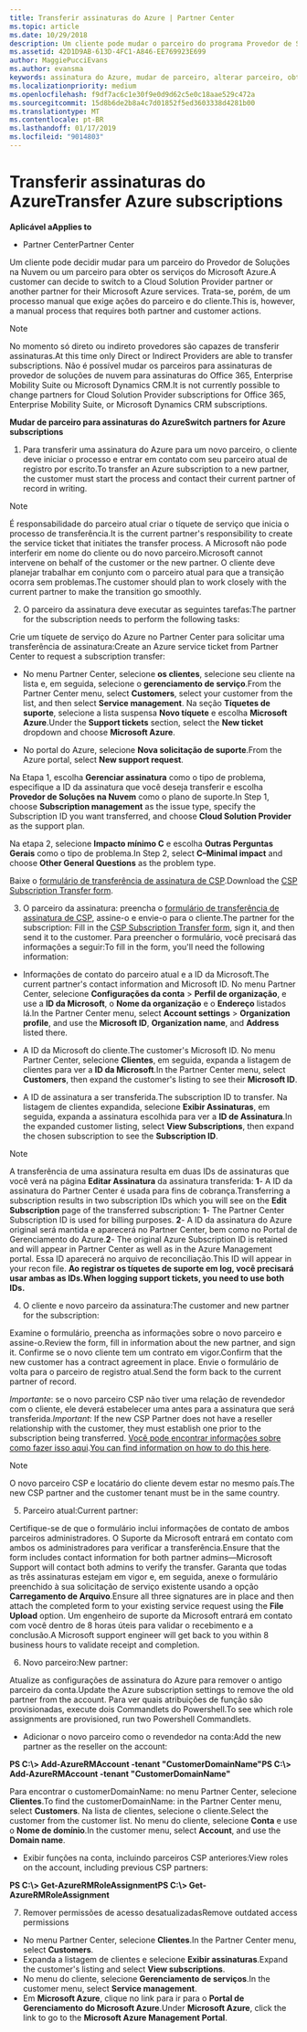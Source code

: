 ```yaml
---
title: Transferir assinaturas do Azure | Partner Center
ms.topic: article
ms.date: 10/29/2018
description: Um cliente pode mudar o parceiro do programa Provedor de Soluções na Nuvem que usa para os serviços do Microsoft Azure. No entanto, esse é um processo manual que exige ações do parceiro e do cliente.
ms.assetid: 42D1D9AB-613D-4FC1-A846-EE769923E699
author: MaggiePucciEvans
ms.author: evansma
keywords: assinatura do Azure, mudar de parceiro, alterar parceiro, obter novo parceiro, outro parceiro
ms.localizationpriority: medium
ms.openlocfilehash: f9df7ac6c1e30f9e0d9d62c5e0c18aae529c472a
ms.sourcegitcommit: 15d8b6de2b8a4c7d01852f5ed3603338d4281b00
ms.translationtype: MT
ms.contentlocale: pt-BR
ms.lasthandoff: 01/17/2019
ms.locfileid: "9014803"
---
```

# <a name="transfer-azure-subscriptions"></a><span data-ttu-id="fdbfe-105">Transferir assinaturas do Azure</span><span class="sxs-lookup"><span data-stu-id="fdbfe-105">Transfer Azure subscriptions</span></span> 

**<span data-ttu-id="fdbfe-106">Aplicável a</span><span class="sxs-lookup"><span data-stu-id="fdbfe-106">Applies to</span></span>**

-  <span data-ttu-id="fdbfe-107">Partner Center</span><span class="sxs-lookup"><span data-stu-id="fdbfe-107">Partner Center</span></span>

<span data-ttu-id="fdbfe-108">Um cliente pode decidir mudar para um parceiro do Provedor de Soluções na Nuvem ou um parceiro para obter os serviços do Microsoft Azure.</span><span class="sxs-lookup"><span data-stu-id="fdbfe-108">A customer can decide to switch to a Cloud Solution Provider partner or another partner for their Microsoft Azure services.</span></span> <span data-ttu-id="fdbfe-109">Trata-se, porém, de um processo manual que exige ações do parceiro e do cliente.</span><span class="sxs-lookup"><span data-stu-id="fdbfe-109">This is, however, a manual process that requires both partner and customer actions.</span></span>

>[!Note]  
><span data-ttu-id="fdbfe-110">No momento só direto ou indireto provedores são capazes de transferir assinaturas.</span><span class="sxs-lookup"><span data-stu-id="fdbfe-110">At this time only Direct or Indirect Providers are able to transfer subscriptions.</span></span>
><span data-ttu-id="fdbfe-111">Não é possível mudar os parceiros para assinaturas de provedor de soluções de nuvem para assinaturas do Office 365, Enterprise Mobility Suite ou Microsoft Dynamics CRM.</span><span class="sxs-lookup"><span data-stu-id="fdbfe-111">It is not currently possible to change partners for Cloud Solution Provider subscriptions for Office 365, Enterprise Mobility Suite, or Microsoft Dynamics CRM subscriptions.</span></span>



**<span data-ttu-id="fdbfe-112">Mudar de parceiro para assinaturas do Azure</span><span class="sxs-lookup"><span data-stu-id="fdbfe-112">Switch partners for Azure subscriptions</span></span>**

1. <span data-ttu-id="fdbfe-113">Para transferir uma assinatura do Azure para um novo parceiro, o cliente deve iniciar o processo e entrar em contato com seu parceiro atual de registro por escrito.</span><span class="sxs-lookup"><span data-stu-id="fdbfe-113">To transfer an Azure subscription to a new partner, the customer must start the process and contact their current partner of record in writing.</span></span> 
>[!Note]
><span data-ttu-id="fdbfe-114">É responsabilidade do parceiro atual criar o tíquete de serviço que inicia o processo de transferência.</span><span class="sxs-lookup"><span data-stu-id="fdbfe-114">It is the current partner's responsibility to create the service ticket that initiates the transfer process.</span></span> <span data-ttu-id="fdbfe-115">A Microsoft não pode interferir em nome do cliente ou do novo parceiro.</span><span class="sxs-lookup"><span data-stu-id="fdbfe-115">Microsoft cannot intervene on behalf of the customer or the new partner.</span></span> <span data-ttu-id="fdbfe-116">O cliente deve planejar trabalhar em conjunto com o parceiro atual para que a transição ocorra sem problemas.</span><span class="sxs-lookup"><span data-stu-id="fdbfe-116">The customer should plan to work closely with the current partner to make the transition go smoothly.</span></span>

2. <span data-ttu-id="fdbfe-117">O parceiro da assinatura deve executar as seguintes tarefas:</span><span class="sxs-lookup"><span data-stu-id="fdbfe-117">The partner for the subscription needs to perform the following tasks:</span></span>

<span data-ttu-id="fdbfe-118">Crie um tíquete de serviço do Azure no Partner Center para solicitar uma transferência de assinatura:</span><span class="sxs-lookup"><span data-stu-id="fdbfe-118">Create an Azure service ticket from Partner Center to request a subscription transfer:</span></span>
-   <span data-ttu-id="fdbfe-119">No menu Partner Center, selecione **os clientes**, selecione seu cliente na lista e, em seguida, selecione o **gerenciamento de serviço**.</span><span class="sxs-lookup"><span data-stu-id="fdbfe-119">From the Partner Center menu, select **Customers**, select your customer from the list, and then select **Service management**.</span></span> <span data-ttu-id="fdbfe-120">Na seção **Tíquetes de suporte**, selecione a lista suspensa **Novo tíquete** e escolha **Microsoft Azure**.</span><span class="sxs-lookup"><span data-stu-id="fdbfe-120">Under the **Support tickets** section, select the **New ticket** dropdown and choose **Microsoft Azure**.</span></span>

-   <span data-ttu-id="fdbfe-121">No portal do Azure, selecione **Nova solicitação de suporte**.</span><span class="sxs-lookup"><span data-stu-id="fdbfe-121">From the Azure portal, select **New support request**.</span></span>

<span data-ttu-id="fdbfe-122">Na Etapa 1, escolha **Gerenciar assinatura** como o tipo de problema, especifique a ID da assinatura que você deseja transferir e escolha **Provedor de Soluções na Nuvem** como o plano de suporte.</span><span class="sxs-lookup"><span data-stu-id="fdbfe-122">In Step 1, choose **Subscription management** as the issue type, specify the Subscription ID you want transferred, and choose **Cloud Solution Provider** as the support plan.</span></span>

<span data-ttu-id="fdbfe-123">Na etapa 2, selecione **Impacto mínimo C** e escolha **Outras Perguntas Gerais** como o tipo de problema.</span><span class="sxs-lookup"><span data-stu-id="fdbfe-123">In Step 2, select **C–Minimal impact** and choose **Other General Questions** as the problem type.</span></span>

<span data-ttu-id="fdbfe-124">Baixe o [formulário de transferência de assinatura de CSP](https://assets.windowsphone.com/5222c408-e546-4e01-b72a-2ec7d4c43d57/CSP_Subscription_Transfer_Form_Azure_InvariantCulture_Default.zip).</span><span class="sxs-lookup"><span data-stu-id="fdbfe-124">Download the [CSP Subscription Transfer form](https://assets.windowsphone.com/5222c408-e546-4e01-b72a-2ec7d4c43d57/CSP_Subscription_Transfer_Form_Azure_InvariantCulture_Default.zip).</span></span>

3. <span data-ttu-id="fdbfe-125">O parceiro da assinatura: preencha o [formulário de transferência de assinatura de CSP](https://assets.windowsphone.com/5222c408-e546-4e01-b72a-2ec7d4c43d57/CSP_Subscription_Transfer_Form_Azure_InvariantCulture_Default.zip), assine-o e envie-o para o cliente.</span><span class="sxs-lookup"><span data-stu-id="fdbfe-125">The partner for the subscription: Fill in the [CSP Subscription Transfer form](https://assets.windowsphone.com/5222c408-e546-4e01-b72a-2ec7d4c43d57/CSP_Subscription_Transfer_Form_Azure_InvariantCulture_Default.zip), sign it, and then send it to the customer.</span></span> <span data-ttu-id="fdbfe-126">Para preencher o formulário, você precisará das informações a seguir:</span><span class="sxs-lookup"><span data-stu-id="fdbfe-126">To fill in the form, you'll need the following information:</span></span>

- <span data-ttu-id="fdbfe-127">Informações de contato do parceiro atual e a ID da Microsoft.</span><span class="sxs-lookup"><span data-stu-id="fdbfe-127">The current partner's contact information and Microsoft ID.</span></span> <span data-ttu-id="fdbfe-128">No menu Partner Center, selecione **Configurações da conta** &gt; **Perfil de organização**, e use a **ID da Microsoft**, o **Nome da organização** e o **Endereço** listados lá.</span><span class="sxs-lookup"><span data-stu-id="fdbfe-128">In the Partner Center menu, select **Account settings** &gt; **Organization profile**, and use the **Microsoft ID**, **Organization name**, and **Address** listed there.</span></span>

- <span data-ttu-id="fdbfe-129">A ID da Microsoft do cliente.</span><span class="sxs-lookup"><span data-stu-id="fdbfe-129">The customer's Microsoft ID.</span></span> <span data-ttu-id="fdbfe-130">No menu Partner Center, selecione **Clientes**, em seguida, expanda a listagem de clientes para ver a **ID da Microsoft**.</span><span class="sxs-lookup"><span data-stu-id="fdbfe-130">In the Partner Center menu, select **Customers**, then expand the customer's listing to see their **Microsoft ID**.</span></span>

- <span data-ttu-id="fdbfe-131">A ID de assinatura a ser transferida.</span><span class="sxs-lookup"><span data-stu-id="fdbfe-131">The subscription ID to transfer.</span></span> <span data-ttu-id="fdbfe-132">Na listagem de clientes expandida, selecione **Exibir Assinaturas**, em seguida, expanda a assinatura escolhida para ver a **ID de Assinatura**.</span><span class="sxs-lookup"><span data-stu-id="fdbfe-132">In the expanded customer listing, select **View Subscriptions**, then expand the chosen subscription to see the **Subscription ID**.</span></span>

>[!Note]
><span data-ttu-id="fdbfe-133">A transferência de uma assinatura resulta em duas IDs de assinaturas que você verá na página **Editar Assinatura** da assinatura transferida: **1**- A ID da assinatura do Partner Center é usada para fins de cobrança.</span><span class="sxs-lookup"><span data-stu-id="fdbfe-133">Transferring a subscription results in two subscription IDs which you will see on the **Edit Subscription** page of the transferred subscription: **1**- The Partner Center Subscription ID is used for billing purposes.</span></span> 
<span data-ttu-id="fdbfe-134">**2**- A ID da assinatura do Azure original será mantida e aparecerá no Partner Center, bem como no Portal de Gerenciamento do Azure.</span><span class="sxs-lookup"><span data-stu-id="fdbfe-134">**2**-  The original Azure Subscription ID is retained and will appear in Partner Center as well as in the Azure Management portal.</span></span> <span data-ttu-id="fdbfe-135">Essa ID aparecerá no arquivo de reconciliação.</span><span class="sxs-lookup"><span data-stu-id="fdbfe-135">This ID will appear in your recon file.</span></span>  **<span data-ttu-id="fdbfe-136">Ao registrar os tíquetes de suporte em log, você precisará usar ambas as IDs.</span><span class="sxs-lookup"><span data-stu-id="fdbfe-136">When logging support tickets, you need to use both IDs.</span></span>**

4. <span data-ttu-id="fdbfe-137">O cliente e novo parceiro da assinatura:</span><span class="sxs-lookup"><span data-stu-id="fdbfe-137">The customer and new partner for the subscription:</span></span>

<span data-ttu-id="fdbfe-138">Examine o formulário, preencha as informações sobre o novo parceiro e assine-o.</span><span class="sxs-lookup"><span data-stu-id="fdbfe-138">Review the form, fill in information about the new partner, and sign it.</span></span> <span data-ttu-id="fdbfe-139">Confirme se o novo cliente tem um contrato em vigor.</span><span class="sxs-lookup"><span data-stu-id="fdbfe-139">Confirm that the new customer has a contract agreement in place.</span></span> <span data-ttu-id="fdbfe-140">Envie o formulário de volta para o parceiro de registro atual.</span><span class="sxs-lookup"><span data-stu-id="fdbfe-140">Send the form back to the current partner of record.</span></span>

<span data-ttu-id="fdbfe-141">*Importante*: se o novo parceiro CSP não tiver uma relação de revendedor com o cliente, ele deverá estabelecer uma antes para a assinatura que será transferida.</span><span class="sxs-lookup"><span data-stu-id="fdbfe-141">*Important*: If the new CSP Partner does not have a reseller relationship with the customer, they must establish one prior to the subscription being transferred.</span></span> <span data-ttu-id="fdbfe-142">[Você pode encontrar informações sobre como fazer isso aqui](request-a-relationship-with-a-customer.md).</span><span class="sxs-lookup"><span data-stu-id="fdbfe-142">[You can find information on how to do this here](request-a-relationship-with-a-customer.md).</span></span>

>[!Note]
><span data-ttu-id="fdbfe-143">O novo parceiro CSP e locatário do cliente devem estar no mesmo país.</span><span class="sxs-lookup"><span data-stu-id="fdbfe-143">The new CSP partner and the customer tenant must be in the same country.</span></span> 

5. <span data-ttu-id="fdbfe-144">Parceiro atual:</span><span class="sxs-lookup"><span data-stu-id="fdbfe-144">Current partner:</span></span>

<span data-ttu-id="fdbfe-145">Certifique-se de que o formulário inclui informações de contato de ambos parceiros administradores. O Suporte da Microsoft entrará em contato com ambos os administradores para verificar a transferência.</span><span class="sxs-lookup"><span data-stu-id="fdbfe-145">Ensure that the form includes contact information for both partner admins—Microsoft Support will contact both admins to verify the transfer.</span></span> <span data-ttu-id="fdbfe-146">Garanta que todas as três assinaturas estejam em vigor e, em seguida, anexe o formulário preenchido à sua solicitação de serviço existente usando a opção **Carregamento de Arquivo**.</span><span class="sxs-lookup"><span data-stu-id="fdbfe-146">Ensure all three signatures are in place and then attach the completed form to your existing service request using the **File Upload** option.</span></span> <span data-ttu-id="fdbfe-147">Um engenheiro de suporte da Microsoft entrará em contato com você dentro de 8 horas úteis para validar o recebimento e a conclusão.</span><span class="sxs-lookup"><span data-stu-id="fdbfe-147">A Microsoft support engineer will get back to you within 8 business hours to validate receipt and completion.</span></span>

6. <span data-ttu-id="fdbfe-148">Novo parceiro:</span><span class="sxs-lookup"><span data-stu-id="fdbfe-148">New partner:</span></span>

<span data-ttu-id="fdbfe-149">Atualize as configurações de assinatura do Azure para remover o antigo parceiro da conta.</span><span class="sxs-lookup"><span data-stu-id="fdbfe-149">Update the Azure subscription settings to remove the old partner from the account.</span></span> <span data-ttu-id="fdbfe-150">Para ver quais atribuições de função são provisionadas, execute dois Commandlets do Powershell.</span><span class="sxs-lookup"><span data-stu-id="fdbfe-150">To see which role assignments are provisioned, run two Powershell Commandlets.</span></span>

-   <span data-ttu-id="fdbfe-151">Adicionar o novo parceiro como o revendedor na conta:</span><span class="sxs-lookup"><span data-stu-id="fdbfe-151">Add the new partner as the reseller on the account:</span></span>

**<span data-ttu-id="fdbfe-152">PS C:\\&gt; Add-AzureRMAccount -tenant "CustomerDomainName"</span><span class="sxs-lookup"><span data-stu-id="fdbfe-152">PS C:\\&gt; Add-AzureRMAccount -tenant "CustomerDomainName"</span></span>**

<span data-ttu-id="fdbfe-153">Para encontrar o customerDomainName: no menu Partner Center, selecione **Clientes**.</span><span class="sxs-lookup"><span data-stu-id="fdbfe-153">To find the customerDomainName: in the Partner Center menu, select **Customers**.</span></span> <span data-ttu-id="fdbfe-154">Na lista de clientes, selecione o cliente.</span><span class="sxs-lookup"><span data-stu-id="fdbfe-154">Select the customer from the customer list.</span></span> <span data-ttu-id="fdbfe-155">No menu do cliente, selecione **Conta** e use o **Nome de domínio**.</span><span class="sxs-lookup"><span data-stu-id="fdbfe-155">In the customer menu, select **Account**, and use the **Domain name**.</span></span>

-   <span data-ttu-id="fdbfe-156">Exibir funções na conta, incluindo parceiros CSP anteriores:</span><span class="sxs-lookup"><span data-stu-id="fdbfe-156">View roles on the account, including previous CSP partners:</span></span>

**<span data-ttu-id="fdbfe-157">PS C:\\&gt; Get-AzureRMRoleAssignment</span><span class="sxs-lookup"><span data-stu-id="fdbfe-157">PS C:\\&gt; Get-AzureRMRoleAssignment</span></span>**

7. <span data-ttu-id="fdbfe-158">Remover permissões de acesso desatualizadas</span><span class="sxs-lookup"><span data-stu-id="fdbfe-158">Remove outdated access permissions</span></span>

-  <span data-ttu-id="fdbfe-159">No menu Partner Center, selecione **Clientes**.</span><span class="sxs-lookup"><span data-stu-id="fdbfe-159">In the Partner Center menu, select **Customers**.</span></span> 
-  <span data-ttu-id="fdbfe-160">Expanda a listagem de clientes e selecione **Exibir assinaturas**.</span><span class="sxs-lookup"><span data-stu-id="fdbfe-160">Expand the customer's listing and select **View subscriptions**.</span></span> 
-  <span data-ttu-id="fdbfe-161">No menu do cliente, selecione **Gerenciamento de serviços**.</span><span class="sxs-lookup"><span data-stu-id="fdbfe-161">In the customer menu, select **Service management**.</span></span> 
-  <span data-ttu-id="fdbfe-162">Em **Microsoft Azure**, clique no link para ir para o **Portal de Gerenciamento do Microsoft Azure**.</span><span class="sxs-lookup"><span data-stu-id="fdbfe-162">Under **Microsoft Azure**, click the link to go to the **Microsoft Azure Management Portal**.</span></span>

 

 



